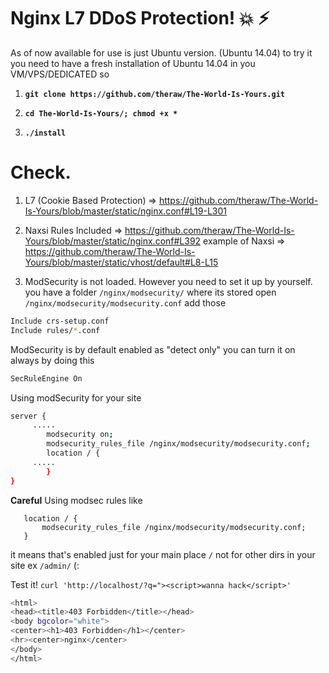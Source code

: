 # Nginx L7 DDoS Protection! :boom: :zap:

As of now available for use is just Ubuntu version. (Ubuntu 14.04) to try it you need to have a fresh installation of 
Ubuntu 14.04 in you VM/VPS/DEDICATED so 

1. **`git clone https://github.com/theraw/The-World-Is-Yours.git`**

2. **`cd The-World-Is-Yours/; chmod +x *`**

3. **`./install`**


# Check.

1. L7 (Cookie Based Protection) => https://github.com/theraw/The-World-Is-Yours/blob/master/static/nginx.conf#L19-L301

2. Naxsi Rules Included         => https://github.com/theraw/The-World-Is-Yours/blob/master/static/nginx.conf#L392
example of Naxsi => https://github.com/theraw/The-World-Is-Yours/blob/master/static/vhost/default#L8-L15

3. ModSecurity is not loaded. However you need to set it up by yourself. you have a folder `/nginx/modsecurity/`
where its stored open `/nginx/modsecurity/modsecurity.conf` add those

```bash
Include crs-setup.conf
Include rules/*.conf
```
ModSecurity is by default enabled as "detect only" you can turn it on always by doing this

```bash
SecRuleEngine On
```

Using modSecurity for your site
```bash
server { 
     ..... 
        modsecurity on;
        modsecurity_rules_file /nginx/modsecurity/modsecurity.conf; 
        location / { 
     ..... 
        } 
}
```
**Careful** Using modsec rules like
```
   location / { 
       modsecurity_rules_file /nginx/modsecurity/modsecurity.conf; 
   } 
```
it means that's enabled just for your main place `/` not for other dirs in your site ex `/admin/` (:


Test it!
`curl 'http://localhost/?q="><script>wanna hack</script>'`
```bash
<html>
<head><title>403 Forbidden</title></head>
<body bgcolor="white">
<center><h1>403 Forbidden</h1></center>
<hr><center>nginx</center>
</body>
</html>
```
